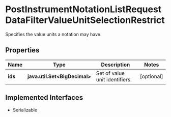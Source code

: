 

# PostInstrumentNotationListRequestDataFilterValueUnitSelectionRestrict

Specifies the value units a notation may have.

## Properties

Name | Type | Description | Notes
------------ | ------------- | ------------- | -------------
**ids** | **java.util.Set&lt;BigDecimal&gt;** | Set of value unit identifiers. |  [optional]


## Implemented Interfaces

* Serializable


